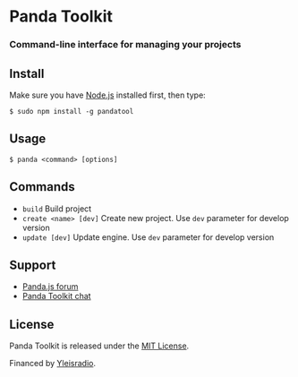 # Panda Toolkit

### Command-line interface for managing your projects

## Install

Make sure you have [Node.js](http://nodejs.org/) installed first, then type:

    $ sudo npm install -g pandatool

## Usage
    
    $ panda <command> [options]

## Commands

- `build` Build project
- `create <name> [dev]` Create new project. Use `dev` parameter for develop version
- `update [dev]` Update engine. Use `dev` parameter for develop version

## Support

- [Panda.js forum](http://www.html5gamedevs.com/forum/19-pandajs/)
- [Panda Toolkit chat](https://gitter.im/ekelokorpi/panda.js-toolkit)

## License

Panda Toolkit is released under the [MIT License](http://opensource.org/licenses/MIT).

Financed by [Yleisradio](http://en.wikipedia.org/wiki/Yle).
